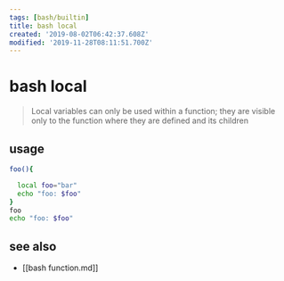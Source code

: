 ```yaml
---
tags: [bash/builtin]
title: bash local
created: '2019-08-02T06:42:37.608Z'
modified: '2019-11-28T08:11:51.700Z'
---
```


# bash local

> Local variables can only be used within a function; they are visible only to the function where they are defined and its children

## usage
```sh
foo(){

  local foo="bar"
  echo "foo: $foo"
}
foo
echo "foo: $foo"
```

## see also
- [[bash function.md]]
